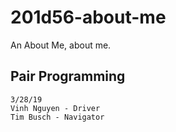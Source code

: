 # 201d56-about-me
An About Me, about me. 

## Pair Programming

    3/28/19
    Vinh Nguyen - Driver
    Tim Busch - Navigator
